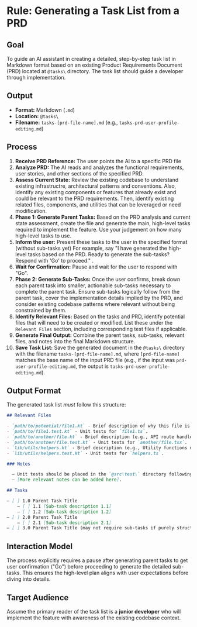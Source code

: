 # Rule: Generating a Task List from a PRD

## Goal

To guide an AI assistant in creating a detailed, step-by-step task list in Markdown format based on an existing Product Requirements Document (PRD) located at `@tasks\` directory. The task list should guide a developer through implementation.

## Output

- **Format:** Markdown (`.md`)
- **Location:** `@tasks\`
- **Filename:** `tasks-[prd-file-name].md` (e.g., `tasks-prd-user-profile-editing.md`)

## Process

1.  **Receive PRD Reference:** The user points the AI to a specific PRD file
2.  **Analyze PRD:** The AI reads and analyzes the functional requirements, user stories, and other sections of the specified PRD.
3.  **Assess Current State:** Review the existing codebase to understand existing infrastructre, architectural patterns and conventions. Also, identify any existing components or features that already exist and could be relevant to the PRD requirements. Then, identify existing related files, components, and utilities that can be leveraged or need modification.
4.  **Phase 1: Generate Parent Tasks:** Based on the PRD analysis and current state assessment, create the file and generate the main, high-level tasks required to implement the feature. Use your judgement on how many high-level tasks to use.
5. **Inform the user:** Present these tasks to the user in the specified format (without sub-tasks yet) For example, say "I have generated the high-level tasks based on the PRD. Ready to generate the sub-tasks? Respond with 'Go' to proceed." .
6.  **Wait for Confirmation:** Pause and wait for the user to respond with "Go".
7.  **Phase 2: Generate Sub-Tasks:** Once the user confirms, break down each parent task into smaller, actionable sub-tasks necessary to complete the parent task. Ensure sub-tasks logically follow from the parent task, cover the implementation details implied by the PRD, and consider existing codebase patterns where relevant without being constrained by them.
8.  **Identify Relevant Files:** Based on the tasks and PRD, identify potential files that will need to be created or modified. List these under the `Relevant Files` section, including corresponding test files if applicable.
9.  **Generate Final Output:** Combine the parent tasks, sub-tasks, relevant files, and notes into the final Markdown structure.
10.  **Save Task List:** Save the generated document in the `@tasks\` directory with the filename `tasks-[prd-file-name].md`, where `[prd-file-name]` matches the base name of the input PRD file (e.g., if the input was `prd-user-profile-editing.md`, the output is `tasks-prd-user-profile-editing.md`).

## Output Format

The generated task list _must_ follow this structure:

```markdown
## Relevant Files

- `path/to/potential/file1.kt` - Brief description of why this file is relevant (e.g., Contains the main component for this feature).
- `path/to/file1.test.kt` - Unit tests for `file1.ts`.
- `path/to/another/file.kt` - Brief description (e.g., API route handler for data submission).
- `path/to/another/file.test.kt` - Unit tests for `another/file.tsx`.
- `lib/utils/helpers.kt` - Brief description (e.g., Utility functions needed for calculations).
- `lib/utils/helpers.test.kt` - Unit tests for `helpers.ts`.

### Notes

  — Unit tests should be placed in the `@src\test\` directory following the same directory structure as the source code. For example, if a service is located at `@src\main\kotlin\com\josedrivera\domain\service\MyService.kt`, then its respective test class must be located at `@src\test\kotlin\com\josedrivera\domain\service\MyServiceTest.kt`.
  — [More relevant notes can be added here].

## Tasks

— [ ] 1.0 Parent Task Title
    — [ ] 1.1 [Sub-task description 1.1]
    — [ ] 1.2 [Sub-task description 1.2]
— [ ] 2.0 Parent Task Title
    — [ ] 2.1 [Sub-task description 2.1]
— [ ] 3.0 Parent Task Title (may not require sub-tasks if purely structural or configuration)
```

## Interaction Model

The process explicitly requires a pause after generating parent tasks to get user confirmation ("Go") before proceeding to generate the detailed sub-tasks. This ensures the high-level plan aligns with user expectations before diving into details.

## Target Audience

Assume the primary reader of the task list is a **junior developer** who will implement the feature with awareness of the existing codebase context.

